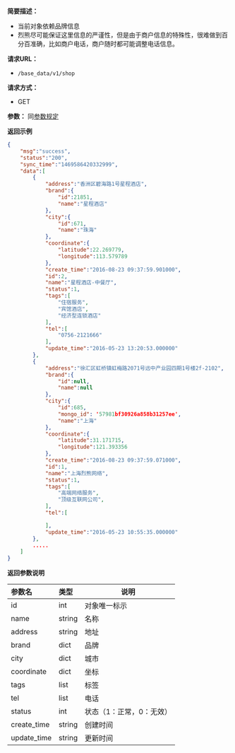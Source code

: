 **简要描述：**

- 当前对象依赖品牌信息
- 烈熊尽可能保证这里信息的严谨性，但是由于商户信息的特殊性，很难做到百分百准确，比如商户电话，商户随时都可能调整电话信息。

**请求URL：**
- `/base_data/v1/shop`

**请求方式：**
- GET

**参数：**
同[参数规定](http://doc.shuabeiapp.com/index.php?s=/1&page_id=3)

 **返回示例**

```json
{
    "msg":"success",
    "status":"200",
    "sync_time":"1469586420332999",
    "data":[
        {
            "address":"香洲区碧海路1号星程酒店",
            "brand":{
                "id":21851,
                "name":"星程酒店"
            },
            "city":{
                "id":671,
                "name":"珠海"
            },
            "coordinate":{
                "latitude":22.269779,
                "longitude":113.579789
            },
            "create_time":"2016-08-23 09:37:59.901000",
            "id":2,
            "name":"星程酒店-中餐厅",
            "status":1,
            "tags":[
                "住宿服务",
                "宾馆酒店",
                "经济型连锁酒店"
            ],
            "tel":[
                "0756-2121666"
            ],
            "update_time":"2016-05-23 13:20:53.000000"
        },
        {
            "address":"徐汇区虹桥镇虹梅路2071号远中产业园四期1号楼2f-2102",
            "brand":{
                "id":null,
                "name":null
            },
            "city":{
                "id":685,
				"mongo_id": '57981bf30926a858b31257ee',
                "name":"上海"
            },
            "coordinate":{
                "latitude":31.171715,
                "longitude":121.393356
            },
            "create_time":"2016-08-23 09:37:59.071000",
            "id":1,
            "name":"上海烈熊网络",
            "status":1,
            "tags":[
                "高端网络服务",
                "顶级互联网公司",
            ],
            "tel":[

            ],
            "update_time":"2016-05-23 10:55:35.000000"
        },
        .....
    ]
}
```

 **返回参数说明** 

|参数名|类型|说明|
|:-----  |:-----|-----                           |
|id |int   |对象唯一标示  |
|name |string   |名称  |
|address|string|地址|
|brand |dict   |品牌  |
|city |dict   |城市  |
|coordinate|dict|坐标|
|tags| list|标签|
|tel|list|电话|
|status|int|状态（1：正常，0：无效）|
|create_time|string|创建时间|
|update_time|string|更新时间|
